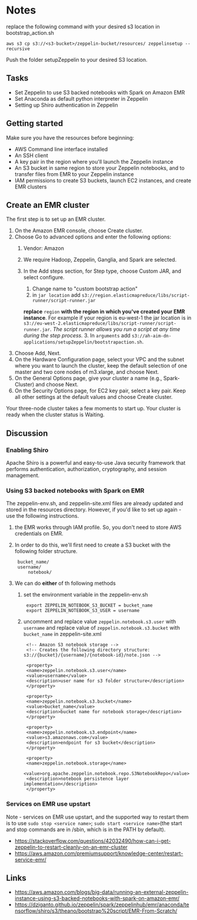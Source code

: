 # Notes

replace the following command with your desired s3 location in bootstrap_action.sh

    aws s3 cp s3://<s3-bucket>/zeppelin-bucket/resources/ zeppelinsetup --recursive

Push the folder setupZeppelin to your desired S3 location.

## Tasks

- Set Zeppelin to use S3 backed notebooks with Spark on Amazon EMR
- Set Anaconda as default python interpreter in Zeppelin
- Setting up Shiro authentication in Zeppelin

## Getting started

Make sure you have the resources before beginning:

- AWS Command line interface installed
- An SSH client
- A key pair in the region where you'll launch the Zeppelin instance
- An S3 bucket in same region to store your Zeppelin notebooks, and to transfer files from EMR to your Zeppelin instance
- IAM permissions to create S3 buckets, launch EC2 instances, and create EMR clusters

## Create an EMR cluster

The first step is to set up an EMR cluster.

1. On the Amazon EMR console, choose Create cluster.
2. Choose Go to advanced options and enter the following options:
    1. Vendor: Amazon
    2. We require Hadoop, Zeppelin, Ganglia, and Spark are selected.
    3. In the Add steps section, for Step type, choose Custom JAR, and select configure.
        1. Change name to "custom bootstrap action"
        2. in `jar location` add `s3://region.elasticmapreduce/libs/script-runner/script-runner.jar`

        **replace** `region` **with the region in which you've created your EMR instance**. For example if your region is eu-west-1 the jar location is in `s3://eu-west-2.elasticmapreduce/libs/script-runner/script-runner.jar`. _The script runner allows you run a script at any time during the step process._
        3. In `arguments` add `s3://ah-aim-dn-applications/setupZeppelin/bootstrapaction.sh`.
3. Choose Add, Next.
4. On the Hardware Configuration page, select your VPC and the subnet where you want to launch the cluster, keep the default selection of one master and two core nodes of m3.xlarge, and choose Next.
5. On the General Options page, give your cluster a name (e.g., Spark-Cluster) and choose Next.
6. On the Security Options page, for EC2 key pair, select a key pair. Keep all other settings at the default values and choose Create cluster.

Your three-node cluster takes a few moments to start up. Your cluster is ready when the cluster status is Waiting.

## Discussion

### Enabling Shiro

Apache Shiro is a powerful and easy-to-use Java security framework that performs authentication, authorization, cryptography, and session management.

### Using S3 backed notebooks with Spark on EMR

The zeppelin-env.sh, and zeppelin-site.xml files are already updated and stored in the resources directory. However, if you'd like to set up again - use the following instructions.

1. the EMR works through IAM profile. So, you don't need to store AWS credentials on EMR.
2. In order to do this, we'll first need to create a S3 bucket with the following folder structure.

        bucket_name/
        username/
            notebook/
3. We can do **either** of th following methods
    1. set the environment variable in the zeppelin-env.sh

            export ZEPPELIN_NOTEBOOK_S3_BUCKET = bucket_name
            export ZEPPELIN_NOTEBOOK_S3_USER = username

    2. uncomment and replace value `zeppelin.notebook.s3.user` with `username` and replace value of `zeppelin.notebook.s3.bucket` with `bucket_name` in zeppelin-site.xml

            <!-- Amazon S3 notebook storage -->
            <!-- Creates the following directory structure: s3://{bucket}/{username}/{notebook-id}/note.json -->

            <property>
            <name>zeppelin.notebook.s3.user</name>
            <value>username</value>
            <description>user name for s3 folder structure</description>
            </property>

            <property>
            <name>zeppelin.notebook.s3.bucket</name>
            <value>bucket_name</value>
            <description>bucket name for notebook storage</description>
            </property>

            <property>
            <name>zeppelin.notebook.s3.endpoint</name>
            <value>s3.amazonaws.com</value>
            <description>endpoint for s3 bucket</description>
            </property>

            <property>
            <name>zeppelin.notebook.storage</name>
            <value>org.apache.zeppelin.notebook.repo.S3NotebookRepo</value>
            <description>notebook persistence layer implementation</description>
            </property>

### Services on EMR use upstart

Note - services on EMR use upstart, and the supported way to restart them is to use `sudo stop <service name>`; `sudo start <service name>`(the start and stop commands are in /sbin, which is in the PATH by default).

- <https://stackoverflow.com/questions/42032490/how-can-i-get-zeppelin-to-restart-cleanly-on-an-emr-cluster>
- <https://aws.amazon.com/premiumsupport/knowledge-center/restart-service-emr/>

## Links

- <https://aws.amazon.com/blogs/big-data/running-an-external-zeppelin-instance-using-s3-backed-notebooks-with-spark-on-amazon-emr/>
- <https://dziganto.github.io/zeppelin/spark/zeppelinhub/emr/anaconda/tensorflow/shiro/s3/theano/bootstrap%20script/EMR-From-Scratch/>